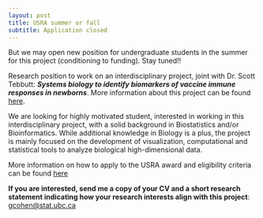 ```yaml
---
layout: post
title: USRA summer or fall
subtitle: Application closed
---
```

But we may open new position for undergraduate students in the summer for this project (conditioning to funding). Stay tuned!! 

Research position to work on an interdisciplinary project, joint with Dr. Scott Tebbutt:  ***Systems biology to identify biomarkers of vaccine immune responses in newborns***. More information about this project can be found [here](https://gcohenfr.github.io/pdfs/Neonatal_Immunology_USRA.pdf). 

We are looking for highly motivated student, interested in working in this interdisciplinary project, with a solid background in Biostatistics and/or Bioinformatics. While additional knowledge in Biology is a plus, the project is mainly focused on the development of visualization, computational and statistical tools to analyze biological high-dimensional data. 

More information on how to apply to the USRA award and eligibility criteria can be found [here](https://students.ubc.ca/career/ubc-experiences/nserc-undergraduate-student-research-awards)

**If you are interested, send me a copy of your CV and a short research statement indicating how your research interests align with this project**: gcohen@stat.ubc.ca


 